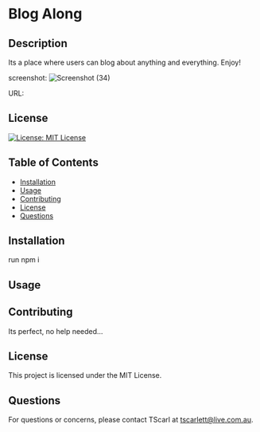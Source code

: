 # Blog Along

## Description

Its a place where users can blog about anything and everything. Enjoy!

screenshot: ![Screenshot (34)](https://github.com/TScarl/Blog-Along/assets/123338043/002ada21-3205-4c0e-9980-9d3229fc8623)

URL: 

## License

[![License: MIT License](https://img.shields.io/badge/MIT-License-blue.svg)](https://opensource.org/licenses/MITLicense)

## Table of Contents

- [Installation](#installation)
- [Usage](#usage)
- [Contributing](#contributing)
- [License](#license)
- [Questions](#questions)

## Installation

run npm i

## Usage



## Contributing

Its perfect, no help needed...

## License

This project is licensed under the MIT License.

## Questions

For questions or concerns, please contact TScarl at tscarlett@live.com.au.
